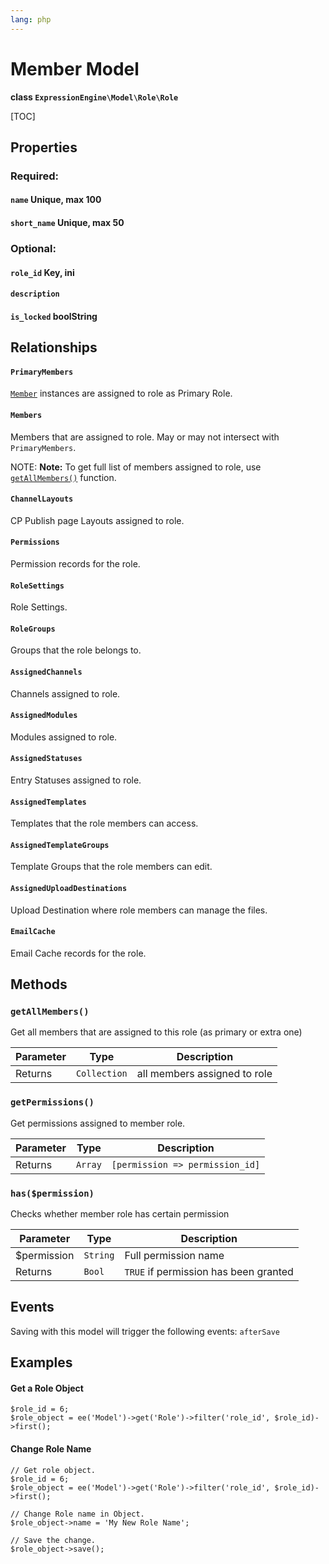 ```yaml
---
lang: php
---
```


<!--
    This source file is part of the open source project
    ExpressionEngine User Guide (https://github.com/ExpressionEngine/ExpressionEngine-User-Guide)

    @link      https://expressionengine.com/
    @copyright Copyright (c) 2003-2021, Packet Tide, LLC (https://packettide.com)
    @license   https://expressionengine.com/license Licensed under Apache License, Version 2.0
-->

# Member Model

**class `ExpressionEngine\Model\Role\Role`**

[TOC]

## Properties

### Required:
#### `name` Unique, max 100
#### `short_name` Unique, max 50

### Optional:
#### `role_id` Key, ini
#### `description`
#### `is_locked` boolString

## Relationships

#### `PrimaryMembers`
[`Member`](development/models/member.md) instances are assigned to role as Primary Role.

#### `Members`
Members that are assigned to role. May or may not intersect with `PrimaryMembers`.

NOTE: **Note:** To get full list of members assigned to role, use [`getAllMembers()`](#getallmembers) function.

#### `ChannelLayouts`
CP Publish page Layouts assigned to role.

#### `Permissions`
Permission records for the role.

#### `RoleSettings`
Role Settings.

#### `RoleGroups`
Groups that the role belongs to.

#### `AssignedChannels`
Channels assigned to role.

#### `AssignedModules`
Modules assigned to role.

#### `AssignedStatuses`
Entry Statuses assigned to role.

#### `AssignedTemplates`
Templates that the role members can access.

#### `AssignedTemplateGroups`
Template Groups that the role members can edit.

#### `AssignedUploadDestinations`
Upload Destination where role members can manage the files.

#### `EmailCache`
Email Cache records for the role.

## Methods

### `getAllMembers()`

Get all members that are assigned to this role (as primary or extra one)

| Parameter | Type         | Description                                   |
| --------- | ------------ | --------------------------------------------- |
| Returns   | `Collection` | all members assigned to role |

### `getPermissions()`

Get permissions assigned to member role.

| Parameter | Type         | Description                                   |
| --------- | ------------ | --------------------------------------------- |
| Returns   | `Array` | `[permission => permission_id]` |

### `has($permission)`

Checks whether member role has certain permission

| Parameter | Type         | Description                                   |
| --------- | ------------ | --------------------------------------------- |
| \$permission   | `String` | Full permission name |
| Returns   | `Bool` | `TRUE` if permission has been granted |

## Events
Saving with this model will trigger the following events:
`afterSave`

## Examples

#### Get a Role Object
```
$role_id = 6;
$role_object = ee('Model')->get('Role')->filter('role_id', $role_id)->first();
```

#### Change Role Name
```
// Get role object.
$role_id = 6;
$role_object = ee('Model')->get('Role')->filter('role_id', $role_id)->first();

// Change Role name in Object.
$role_object->name = 'My New Role Name';

// Save the change.
$role_object->save();
```